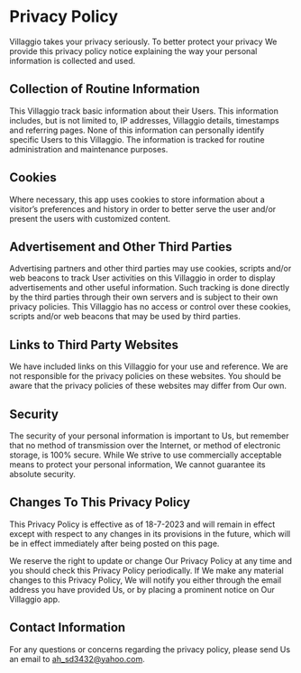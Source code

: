# Privacy Policy

Villaggio takes your privacy seriously. To better protect your privacy We provide this privacy policy notice explaining the way your personal information is collected and used.


## Collection of Routine Information

This Villaggio track basic information about their Users. This information includes, but is not limited to, IP addresses, Villaggio details, timestamps and referring pages. None of this information can personally identify specific Users to this Villaggio. The information is tracked for routine administration and maintenance purposes.


## Cookies

Where necessary, this app uses cookies to store information about a visitor’s preferences and history in order to better serve the user and/or present the users with customized content.


## Advertisement and Other Third Parties

Advertising partners and other third parties may use cookies, scripts and/or web beacons to track User activities on this Villaggio in order to display advertisements and other useful information. Such tracking is done directly by the third parties through their own servers and is subject to their own privacy policies. This Villaggio has no access or control over these cookies, scripts and/or web beacons that may be used by third parties.


## Links to Third Party Websites

We have included links on this Villaggio for your use and reference. We are not responsible for the privacy policies on these websites. You should be aware that the privacy policies of these websites may differ from Our own.


## Security

The security of your personal information is important to Us, but remember that no method of transmission over the Internet, or method of electronic storage, is 100% secure. While We strive to use commercially acceptable means to protect your personal information, We cannot guarantee its absolute security.


## Changes To This Privacy Policy

This Privacy Policy is effective as of 18-7-2023 and will remain in effect except with respect to any changes in its provisions in the future, which will be in effect immediately after being posted on this page.

We reserve the right to update or change Our Privacy Policy at any time and you should check this Privacy Policy periodically. If We make any material changes to this Privacy Policy, We will notify you either through the email address you have provided Us, or by placing a prominent notice on Our Villaggio app.


## Contact Information

For any questions or concerns regarding the privacy policy, please send Us an email to ah_sd3432@yahoo.com.

